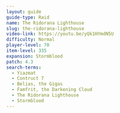 ```yaml
---
layout: guide
guide-type: Raid
name: The Ridorana Lighthouse
slug: the-ridorana-lighthouse
video-link: https://youtu.be/yQk1HYmdN5U
difficulty: Normal
player-level: 70
item-level: 335
expansion: Stormblood
patch: 4.3
search-terms:
  - Yiazmat
  - Contruct 7
  - Belias, the Gigas
  - Famfrit, the Darkening Cloud
  - The Ridorana Lighthouse
  - Stormblood
---
```

